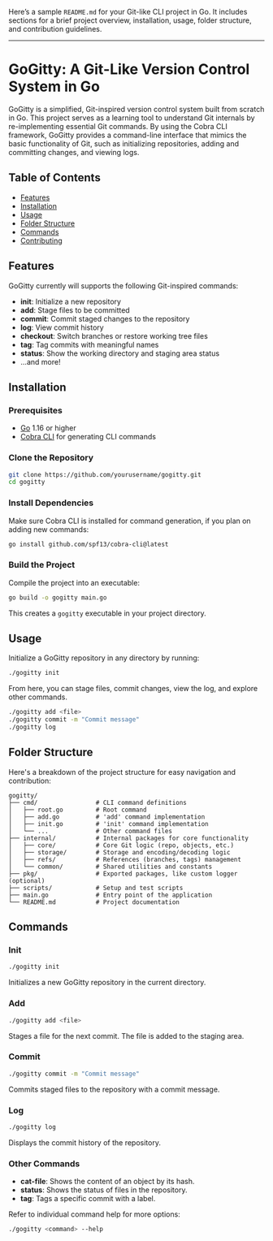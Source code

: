 Here’s a sample `README.md` for your Git-like CLI project in Go. It includes sections for a brief project overview, installation, usage, folder structure, and contribution guidelines.

---

# GoGitty: A Git-Like Version Control System in Go

GoGitty is a simplified, Git-inspired version control system built from scratch in Go. This project serves as a learning tool to understand Git internals by re-implementing essential Git commands. By using the Cobra CLI framework, GoGitty provides a command-line interface that mimics the basic functionality of Git, such as initializing repositories, adding and committing changes, and viewing logs.

## Table of Contents

- [Features](#features)
- [Installation](#installation)
- [Usage](#usage)
- [Folder Structure](#folder-structure)
- [Commands](#commands)
- [Contributing](#contributing)

## Features

GoGitty currently will supports the following Git-inspired commands:

- **init**: Initialize a new repository
- **add**: Stage files to be committed
- **commit**: Commit staged changes to the repository
- **log**: View commit history
- **checkout**: Switch branches or restore working tree files
- **tag**: Tag commits with meaningful names
- **status**: Show the working directory and staging area status
- ...and more!

## Installation

### Prerequisites

- [Go](https://golang.org/dl/) 1.16 or higher
- [Cobra CLI](https://github.com/spf13/cobra) for generating CLI commands

### Clone the Repository

```sh
git clone https://github.com/yourusername/gogitty.git
cd gogitty
```

### Install Dependencies

Make sure Cobra CLI is installed for command generation, if you plan on adding new commands:

```sh
go install github.com/spf13/cobra-cli@latest
```

### Build the Project

Compile the project into an executable:

```sh
go build -o gogitty main.go
```

This creates a `gogitty` executable in your project directory.

## Usage

Initialize a GoGitty repository in any directory by running:

```sh
./gogitty init
```

From here, you can stage files, commit changes, view the log, and explore other commands.

```sh
./gogitty add <file>
./gogitty commit -m "Commit message"
./gogitty log
```

## Folder Structure

Here's a breakdown of the project structure for easy navigation and contribution:

```plaintext
gogitty/
├── cmd/                # CLI command definitions
│   ├── root.go         # Root command
│   ├── add.go          # 'add' command implementation
│   ├── init.go         # 'init' command implementation
│   └── ...             # Other command files
├── internal/           # Internal packages for core functionality
│   ├── core/           # Core Git logic (repo, objects, etc.)
│   ├── storage/        # Storage and encoding/decoding logic
│   ├── refs/           # References (branches, tags) management
│   └── common/         # Shared utilities and constants
├── pkg/                # Exported packages, like custom logger (optional)
├── scripts/            # Setup and test scripts
├── main.go             # Entry point of the application
└── README.md           # Project documentation
```

## Commands

### Init

```sh
./gogitty init
```

Initializes a new GoGitty repository in the current directory.

### Add

```sh
./gogitty add <file>
```

Stages a file for the next commit. The file is added to the staging area.

### Commit

```sh
./gogitty commit -m "Commit message"
```

Commits staged files to the repository with a commit message.

### Log

```sh
./gogitty log
```

Displays the commit history of the repository.

### Other Commands

- **cat-file**: Shows the content of an object by its hash.
- **status**: Shows the status of files in the repository.
- **tag**: Tags a specific commit with a label.

Refer to individual command help for more options:

```sh
./gogitty <command> --help
```

